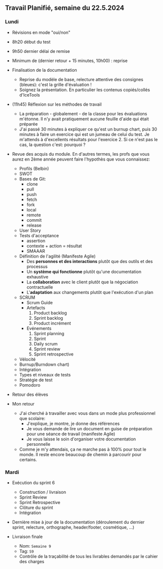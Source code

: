 ## Travail Planifié, semaine du 22.5.2024

### Lundi 

- Révisions en mode "oui/non"
- 8h20 début du test
- 9h50 dernier délai de remise
- Minimum de (dernier retour + 15 minutes, 10h00) : reprise
- Finalisation de la documentation
  - Reprise du modèle de base, relecture attentive des consignes (bleues): c'est la grille d'évaluation !
  - Soignez la présentation. En particulier les contenus copiés/collés d'IceTools
- (11h45) Réflexion sur les méthodes de travail
  - La préparation - globalement - de la classe pour les évaluations m'étonne. Il n'y avait pratiquement aucune feuille d'aide qui était préparée
  - J'ai passé 30 minutes à expliquer ce qu'est un burnup chart, puis 30 minutes à faire un exercice qui est un jumeau de celui du test. Je m'attends à d'excellents résultats pour l'exercice 2. Si ce n'est pas le cas, la question c'est: pourquoi ?  
- Revue des acquis du module. En d'autres termes, les profs que vous aurez en 2ème année peuvent faire l'hypothès que vous connaissez:
  - Profils (Belbin)
  - SWOT
  - Bases de Git: 
    - clone
    - pull
    - push
    - fetch
    - fork
    - local
    - remote
    - commit
    - release
  - User Story
  - Tests d'acceptance
    - assertion
    - contexte + action = résultat
    - SMAAAR
  - Définition de l'agilité (Manifeste Agile)
    - Des **personnes et des interactions** plutôt que des outils et des processus
    - Un **système qui fonctionne** plutôt qu'une documentation exhaustive
    - La **collaboration** avec le client plutôt que la négociation contractuelle
    - L'**adaptation** aux changements plutôt que l'exécution d'un plan
  - SCRUM
    - Scrum Guide
    - Artefacts
      1. Product backlog
      2. Sprint backlog
      3. Product incrément
    - Evénements
      1. Sprint planning
      2. Sprint
      3. Daily scrum
      4. Sprint review
      5. Sprint retrospective
  - Vélocité
  - Burnup/Burndown chart)
  - Intégration
  - Types et niveaux de tests
  - Stratégie de test
  - Pomodoro

- Retour des élèves
- Mon retour
  - J'ai cherché à travailler avec vous dans un mode plus professionnel que scolaire:
    - J'explique, je montre, je donne des références
    - Je vous demande de lire un document en guise de préparation pour une séance de travail (manifeste Agile)
    - Je vous laisse le soin d'organiser votre documentation personnelle
  - Comme je m'y attendais, ça ne marche pas à 100% pour tout le monde. Il reste encore beaucoup de chemin à parcourir pour certains. 

### Mardi 

- Exécution du sprint 6
  - Construction / livraison
  - Sprint Review
  - Sprint Retrospective
  - Clôture du sprint
  - Intégration
- Dernière mise à jour de la documentation (déroulement du dernier sprint, relecture, orthographe, header/footer, cosmétique, ...)

- Livraison finale
  - Nom: `Semaine 9` 
  - Tag: `S9` 
  - Contrôle de la traçabilité de tous les livrables demandés par le cahier des charges